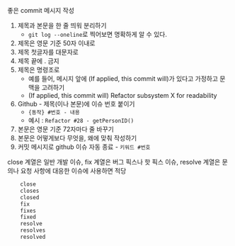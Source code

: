 좋은 commit 메시지 작성

1.  제목과 본문을 한 줄 띄워 분리하기
    - `git log --oneline`로 찍어보면 명확하게 알 수 있다.
2.  제목은 영문 기준 50자 이내로
3.  제목 첫글자를 대문자로
4.  제목 끝에 . 금지
5.  제목은 명령조로
    - 예를 들어, 메시지 앞에 (If applied, this commit will)가 있다고 가정하고 문맥을 고려하기
    - (If applied, this commit will) Refactor subsystem X for readability
6.  Github - 제목(이나 본문)에 이슈 번호 붙이기
    - `{동작} #번호 - 내용`
    - 예시 : `Refactor #28 - getPersonID()`
7.  본문은 영문 기준 72자마다 줄 바꾸기
8.  본문은 어떻게보다 무엇을, 왜에 맞춰 작성하기
9.  커밋 메시지로 github 이슈 자동 종료 - `키워드 #번호`

close 계열은 일반 개발 이슈, fix 계열은 버그 픽스나 핫 픽스 이슈, resolve 계열은 문의나 요청 사항에 대응한 이슈에 사용하면 적당

```bash
    close
    closes
    closed
    fix
    fixes
    fixed
    resolve
    resolves
    resolved
```
